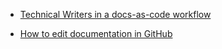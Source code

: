 - [Technical Writers in a docs-as-code workflow](docs/docs-as-code.md)

- [How to edit documentation in GitHub](/docs/procedure.md)
